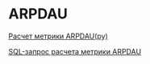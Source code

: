 # ARPDAU
[Расчет метрики ARPDAU(py)](test_arpdau.py)

[SQL-запрос расчета метрики ARPDAU](SQL_ARPDAU)

